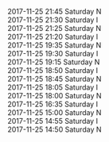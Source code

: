2017-11-25 21:45 Saturday  N  
2017-11-25 21:30 Saturday  I  
2017-11-25 21:25 Saturday  N  
2017-11-25 21:20 Saturday  I  
2017-11-25 19:35 Saturday  N  
2017-11-25 19:30 Saturday  I  
2017-11-25 19:15 Saturday  N  
2017-11-25 18:50 Saturday  I  
2017-11-25 18:45 Saturday  N  
2017-11-25 18:05 Saturday  I  
2017-11-25 18:00 Saturday  N  
2017-11-25 16:35 Saturday  I  
2017-11-25 15:00 Saturday  N  
2017-11-25 14:55 Saturday  I  
2017-11-25 14:50 Saturday  N  
